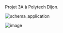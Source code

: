 Projet 3A à Polytech Dijon.

![schema_application](https://github.com/GehuL/ProjetMarty3A/assets/110404104/65078faf-698f-4a3d-92d3-497bce02ff85)


![image](https://github.com/GehuL/ProjetMarty3A/assets/110404104/c4bf8b0f-c83c-4482-8cb1-26a24500336a)
